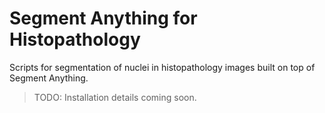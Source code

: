 # Segment Anything for Histopathology

Scripts for segmentation of nuclei in histopathology images built on top of Segment Anything.

> TODO: Installation details coming soon.
